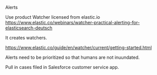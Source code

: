 Alerts

Use product Watcher licensed from elastic.io
https://www.elastic.co/webinars/watcher-practical-alerting-for-elasticsearch-deutsch

It creates watchers.

https://www.elastic.co/guide/en/watcher/current/getting-started.html

Alerts need to be prioritized so that humans are not inuundated.

Pull in cases filed in Salesforce customer service app.

